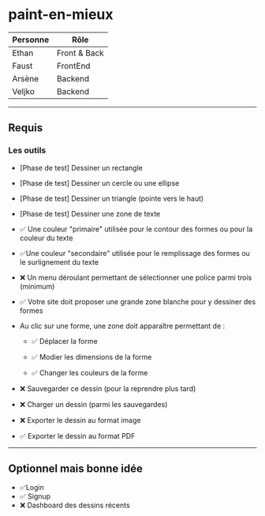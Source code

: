 # paint-en-mieux

| Personne | Rôle         |
| -------- | ------------ |
| Ethan    | Front & Back |
| Faust    | FrontEnd     |
| Arsène   | Backend      |
| Veljko   | Backend      |

---

## Requis

### Les outils

- [Phase de test] Dessiner un rectangle

- [Phase de test] Dessiner un cercle ou une ellipse

- [Phase de test] Dessiner un triangle (pointe vers le haut)

- [Phase de test] Dessiner une zone de texte

- ✅ Une couleur "primaire" utilisée pour le contour des formes ou pour la couleur du texte

- ✅Une couleur "secondaire" utilisée pour le remplissage des formes ou le surlignement du texte

- ❌ Un menu déroulant permettant de sélectionner une police parmi trois (minimum)

- ✅ Votre site doit proposer une grande zone blanche pour y dessiner des formes

- Au clic sur une forme, une zone doit apparaître permettant de :

  - ✅ Déplacer la forme

  - ✅ Modier les dimensions de la forme

  - ✅ Changer les couleurs de la forme

- ❌ Sauvegarder ce dessin (pour la reprendre plus tard)

- ❌ Charger un dessin (parmi les sauvegardes)

- ❌ Exporter le dessin au format image

- ✅ Exporter le dessin au format PDF

---

## Optionnel mais bonne idée

- ✅Login
- ✅ Signup
- ❌ Dashboard des dessins récents
